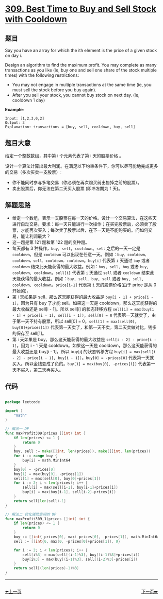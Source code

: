 # [309. Best Time to Buy and Sell Stock with Cooldown](https://leetcode.com/problems/best-time-to-buy-and-sell-stock-with-cooldown/)


## 题目

Say you have an array for which the ith element is the price of a given stock on day i.

Design an algorithm to find the maximum profit. You may complete as many transactions as you like (ie, buy one and sell one share of the stock multiple times) with the following restrictions:

- You may not engage in multiple transactions at the same time (ie, you must sell the stock before you buy again).
- After you sell your stock, you cannot buy stock on next day. (ie, cooldown 1 day)

**Example**:

    Input: [1,2,3,0,2]
    Output: 3 
    Explanation: transactions = [buy, sell, cooldown, buy, sell]

## 题目大意

给定一个整数数组，其中第 i 个元素代表了第 i 天的股票价格 。​

设计一个算法计算出最大利润。在满足以下约束条件下，你可以尽可能地完成更多的交易（多次买卖一支股票）:

- 你不能同时参与多笔交易（你必须在再次购买前出售掉之前的股票）。
- 卖出股票后，你无法在第二天买入股票 (即冷冻期为 1 天)。



## 解题思路

- 给定一个数组，表示一支股票在每一天的价格。设计一个交易算法，在这些天进行自动交易，要求：每一天只能进行一次操作；在买完股票后，必须卖了股票，才能再次买入；每次卖了股票以后，在下一天是不能购买的。问如何交易，能让利润最大？
- 这一题是第 121 题和第 122 题的变种题。
- 每天都有 3 种操作，`buy`，`sell`，`cooldown`。`sell` 之后的一天一定是 `cooldown`，但是 `cooldown` 可以出现在任意一天。例如：`buy，cooldown，cooldown，sell，cooldown，cooldown`。`buy[i]` 代表第 `i` 天通过 `buy` 或者 `cooldown` 结束此天能获得的最大收益。例如：`buy, sell, buy` 或者 `buy, cooldown, cooldown`。`sell[i]` 代表第 `i` 天通过 `sell` 或者 `cooldown` 结束此天能获得的最大收益。例如：`buy, sell, buy, sell` 或者 `buy, sell, cooldown, cooldown`。`price[i-1]` 代表第 `i` 天的股票价格(由于 price 是从 0 开始的)。
- 第 i 天如果是 sell，那么这天能获得的最大收益是 `buy[i - 1] + price[i - 1]`，因为只有 buy 了才能 sell。如果这一天是 cooldown，那么这天能获得的最大收益还是 sell[i - 1]。所以 sell[i] 的状态转移方程 `sell[i] = max(buy[i - 1] + price[i - 1], sell[i - 1])`。`sell[0] = 0` 代表第一天就卖了，由于第一天不持有股票，所以 sell[0] = 0。`sell[1] = max(sell[0], buy[0]+prices[1])` 代表第一天卖了，和第一天不卖，第二天卖做对比，钱多的保存至 sell[1]。
- 第 i 天如果是 buy，那么这天能获得的最大收益是 `sell[i - 2] - price[i - 1]`，因为 i - 1 天是 cooldown。如果这一天是 cooldown，那么这天能获得的最大收益还是 buy[i - 1]。所以 buy[i] 的状态转移方程 `buy[i] = max(sell[i - 2] - price[i - 1], buy[i - 1])`。`buy[0] = -prices[0]` 代表第一天就买入，所以金钱变成了负的。`buy[1] = max(buy[0], -prices[1])` 代表第一天不买入，第二天再买入。



## 代码

```go

package leetcode

import (
	"math"
)

// 解法一 DP
func maxProfit309(prices []int) int {
	if len(prices) <= 1 {
		return 0
	}
	buy, sell := make([]int, len(prices)), make([]int, len(prices))
	for i := range buy {
		buy[i] = math.MinInt64
	}
	buy[0] = -prices[0]
	buy[1] = max(buy[0], -prices[1])
	sell[1] = max(sell[0], buy[0]+prices[1])
	for i := 2; i < len(prices); i++ {
		sell[i] = max(sell[i-1], buy[i-1]+prices[i])
		buy[i] = max(buy[i-1], sell[i-2]-prices[i])
	}
	return sell[len(sell)-1]
}

// 解法二 优化辅助空间的 DP
func maxProfit309_1(prices []int) int {
	if len(prices) <= 1 {
		return 0
	}
	buy := []int{-prices[0], max(-prices[0], -prices[1]), math.MinInt64}
	sell := []int{0, max(0, -prices[0]+prices[1]), 0}

	for i := 2; i < len(prices); i++ {
		sell[i%3] = max(sell[(i-1)%3], buy[(i-1)%3]+prices[i])
		buy[i%3] = max(buy[(i-1)%3], sell[(i-2)%3]-prices[i])
	}
	return sell[(len(prices)-1)%3]
}

```
----------------------------------------------
<div style="display: flex;justify-content: space-between;align-items: center;">
<p><a href="https://books.halfrost.com/leetcode/ChapterFour/0307.Range-Sum-Query---Mutable/">⬅️上一页</a></p>
<p><a href="https://books.halfrost.com/leetcode/ChapterFour/0315.Count-of-Smaller-Numbers-After-Self/">下一页➡️</a></p>
</div>
